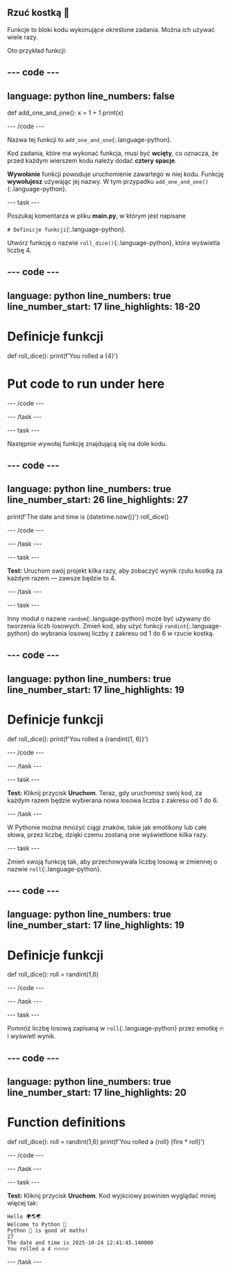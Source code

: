 ## Rzuć kostką 🎲

Funkcje to bloki kodu wykonujące określone zadania. Można ich używać wiele razy.

Oto przykład funkcji:

--- code ---
---
language: python
line_numbers: false
---
def add_one_and_one(): x = 1 + 1 print(x)

--- /code ---

Nazwa tej funkcji to `add_one_and_one`{:.language-python}.

Kod zadania, które ma wykonać funkcja, musi być **wcięty**, co oznacza, że przed każdym wierszem kodu należy dodać **cztery spacje**.

**Wywołanie** funkcji powoduje uruchomienie zawartego w niej kodu. Funkcję **wywołujesz** używając jej nazwy. W tym przypadku `add_one_and_one()`{:.language-python}.


--- task ---

Poszukaj komentarza w pliku **main.py**, w którym jest napisane

`# Definicje funkcji`{:.language-python}.

Utwórz funkcję o nazwie `roll_dice()`{:.language-python}, która wyświetla liczbę 4.

--- code ---
---
language: python line_numbers: true line_number_start: 17
line_highlights: 18-20
---
# Definicje funkcji
def roll_dice(): print(f'You rolled a {4}')

# Put code to run under here

--- /code ---

--- /task ---

--- task ---

Następnie wywołaj funkcję znajdującą się na dole kodu.

--- code ---
---
language: python line_numbers: true line_number_start: 26
line_highlights: 27
---
print(f'The date and time is {datetime.now()}') roll_dice()

--- /code ---

--- /task ---

--- task ---

**Test:** Uruchom swój projekt kilka razy, aby zobaczyć wynik rzutu kostką za każdym razem — zawsze będzie to 4.

--- /task ---

--- task ---

Inny moduł o nazwie `random`{:.language-python} może być używany do tworzenia liczb losowych. Zmień kod, aby użyć funkcji `randint`{:.language-python} do wybrania losowej liczby z zakresu od 1 do 6 w rzucie kostką.

--- code ---
---
language: python line_numbers: true line_number_start: 17
line_highlights: 19
---
# Definicje funkcji
def roll_dice(): print(f'You rolled a {randint(1, 6)}')

--- /code ---

--- /task ---

--- task ---

**Test:** Kliknij przycisk **Uruchom**. Teraz, gdy uruchomisz swój kod, za każdym razem będzie wybierana nowa losowa liczba z zakresu od 1 do 6.

--- /task ---

W Pythonie można mnożyć ciągi znaków, takie jak emotikony lub całe słowa, przez liczbę, dzięki czemu zostaną one wyświetlone kilka razy.

--- task ---

Zmień swoją funkcję tak, aby przechowywała liczbę losową w zmiennej o nazwie `roll`{:.language-python}.

--- code ---
---
language: python line_numbers: true line_number_start: 17
line_highlights: 19
---
# Definicje funkcji
def roll_dice(): roll = randint(1,6)

--- /code ---

--- /task ---

--- task ---

Pomnóż liczbę losową zapisaną w `roll`{:.language-python} przez emotkę 🔥 i wyświetl wynik.

--- code ---
---
language: python line_numbers: true line_number_start: 17
line_highlights: 20
---
# Function definitions
def roll_dice(): roll = randint(1,6) print(f'You rolled a {roll} {fire * roll}')

--- /code ---

--- /task ---

--- task ---

**Test:** Kliknij przycisk **Uruchom**. Kod wyjściowy powinien wyglądać mniej więcej tak:

```
Hello 🌍🌎🌏
Welcome to Python 🐍
Python 🐍 is good at maths!
27
The date and time is 2025-10-24 12:41:45.140000
You rolled a 4 🔥🔥🔥🔥
```

--- /task ---